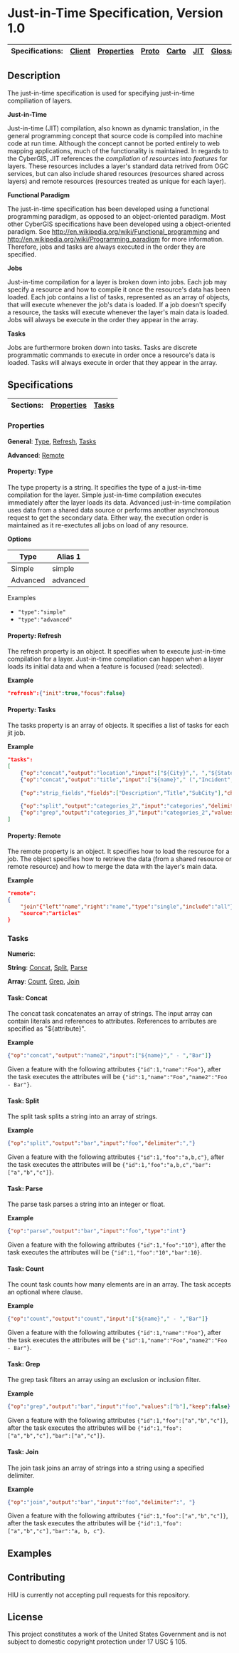 Just-in-Time Specification, Version 1.0
================

| Specifications: | [Client](https://github.com/state-hiu/cybergis-client-spec/blob/master/1.0/README.md) | [Properties](https://github.com/state-hiu/cybergis-client-spec/blob/master/1.0/cybergis-client-spec-properties-1.0.md) | [Proto](https://github.com/state-hiu/cybergis-client-spec/blob/master/1.0/cybergis-client-spec-proto-1.0.md) | [Carto](https://github.com/state-hiu/cybergis-client-spec/blob/master/1.0/cybergis-client-spec-carto-1.0.md) | [JIT](https://github.com/state-hiu/cybergis-client-spec/blob/master/1.0/cybergis-client-spec-jit-1.0.md) | [Glossaries](https://github.com/state-hiu/cybergis-client-spec/blob/master/1.0/cybergis-client-spec-glossary-1.0.md) | [Bookmarks](https://github.com/state-hiu/cybergis-client-spec/blob/master/1.0/cybergis-client-spec-bookmarks-1.0.md) |
| ---- |  ---- |  ---- |  ---- |  ---- |  ---- |   ---- |   ---- |

## Description

The just-in-time specification is used for specifying just-in-time compiliation of layers.

**Just-in-Time**

Just-in-time (JIT) compilation, also known as dynamic translation, in the general programming concept that source code is compiled into machine code at run time.  Although the concept cannot be ported entirely to web mapping applications, much of the functionality is maintained.  In regards to the CyberGIS, JIT references the _compilation_ of _resources_ into _features_ for layers.  These resources includes a layer's standard data retrived from OGC services, but can also include shared resources (resources shared across layers) and remote resources (resources treated as unique for each layer).

**Functional Paradigm**

The just-in-time specification has been developed using a functional programming paradigm, as opposed to an object-oriented paradigm.  Most other CyberGIS specifications have been developed using a object-oriented paradigm.  See http://en.wikipedia.org/wiki/Functional_programming and http://en.wikipedia.org/wiki/Programming_paradigm for more information.  Therefore, jobs and tasks are always executed in the order they are specified.

**Jobs**

Just-in-time compilation for a layer is broken down into jobs.  Each job may specify a resource and how to compile it once the resource's data has been loaded.  Each job contains a list of tasks, represented as an array of objects, that will execute whenever the job's data is loaded.  If a job doesn't specify a resource, the tasks will execute whenever the layer's main data is loaded.  Jobs will always be execute in the order they appear in the array.

**Tasks**

Jobs are furthermore broken down into tasks.  Tasks are discrete programmatic commands to execute in order once a resource's data is loaded.  Tasks will always execute in order that they appear in the array.

## Specifications

| Sections: | [Properties](#properties) | [Tasks](#tasks) | 
| ---- |  ---- |  ---- |

### Properties

**General**: [Type](#type), [Refresh](#refresh), [Tasks](#tasks)

**Advanced**:  [Remote](#remote)

#### Property: Type

The type property is a string.  It specifies the type of a just-in-time compilation for the layer.  Simple just-in-time compilation executes immediately after the layer loads its data.  Advanced just-in-time compilation uses data from a shared data source or performs another asynchronous request to get the secondary data.  Either way, the execution order is maintained as it re-exectutes all jobs on load of any resource.

**Options**

| Type | Alias 1 | 
| ---- | ---- |
| Simple | simple |
| Advanced | advanced |

Examples

- `"type":"simple"`
- `"type":"advanced"`

#### Property: Refresh

The refresh property is an object.  It specifies when to execute just-in-time compilation for a layer.  Just-in-time compilation can happen when a layer loads its initial data and when a feature is focused (read: selected).

**Example**

```JSON
"refresh":{"init":true,"focus":false}
```

#### Property: Tasks

The tasks property is an array of objects.  It specifies a list of tasks for each jit job.

**Example**

```JSON
"tasks":
[
	{"op":"concat","output":"location","input":["${City}",", ","${State}"]},
	{"op":"concat","output":"title","input":["${name}"," (","Incident",")"]},
			
	{"op":"strip_fields","fields":["Description","Title","SubCity"],"characters":" '\t\n\""},
			
	{"op":"split","output":"categories_2","input":"categories","delimiter":","},
	{"op":"grep","output":"categories_3","input":"categories_2","values":["Extrajudicial Killing"],"keep":false}
]
```

#### Property: Remote

The remote property is an object.  It specifies how to load the resource for a job.  The object specifies how to retrieve the data (from a shared resource or remote resource) and how to merge the data with the layer's main data.

**Example**

```JSON
"remote":
{
	"join"{"left""name","right":"name","type":"single","include":"all"},
	"source":"articles"
}
```

### Tasks

**Numeric**:

**String**: [Concat](#task-concat), [Split](#task-split), [Parse](#task-parse)

**Array**: [Count](#task-count), [Grep](#task-grep), [Join](#task-join)


#### Task: Concat

The concat task concatenates an array of strings.  The input array can contain literals and references to attributes.  References to arributes are specified as "${attribute}".

**Example**

```JSON
{"op":"concat","output":"name2","input":["${name}"," - ","Bar"]}
```
Given a feature with the following attributes `{"id":1,"name":"Foo"}`, after the task executes the attributes will be `{"id":1,"name":"Foo","name2":"Foo - Bar"}`.

#### Task: Split

The split task splits a string into an array of strings.

**Example**

```JSON
{"op":"split","output":"bar","input":"foo","delimiter":","}
```
Given a feature with the following attributes `{"id":1,"foo":"a,b,c"}`, after the task executes the attributes will be `{"id":1,"foo":"a,b,c","bar":["a","b","c"]}`.

#### Task: Parse

The parse task parses a string into an integer or float.

**Example**

```JSON
{"op":"parse","output":"bar","input":"foo","type":"int"}
```
Given a feature with the following attributes `{"id":1,"foo":"10"}`, after the task executes the attributes will be `{"id":1,"foo":"10","bar":10}`.

#### Task: Count

The count task counts how many elements are in an array.  The task accepts an optional where clause.

**Example**

```JSON
{"op":"count","output":"count","input":["${name}"," - ","Bar"]}
```
Given a feature with the following attributes `{"id":1,"name":"Foo"}`, after the task executes the attributes will be `{"id":1,"name":"Foo","name2":"Foo - Bar"}`.

#### Task: Grep

The grep task filters an array using an exclusion or inclusion filter.

**Example**

```JSON
{"op":"grep","output":"bar","input":"foo","values":["b"],"keep":false}
```
Given a feature with the following attributes `{"id":1,"foo":["a","b","c"]}`, after the task executes the attributes will be `{"id":1,"foo":["a","b","c"],"bar":["a","c"]}`.

#### Task: Join

The join task joins an array of strings into a string using a specified delimiter.

**Example**

```JSON
{"op":"join","output":"bar","input":"foo","delimiter":", "}
```
Given a feature with the following attributes `{"id":1,"foo":["a","b","c"]}`, after the task executes the attributes will be `{"id":1,"foo":["a","b","c"],"bar":"a, b, c"}`.

## Examples

## Contributing

HIU is currently not accepting pull requests for this repository.

## License
This project constitutes a work of the United States Government and is not subject to domestic copyright protection under 17 USC § 105.
